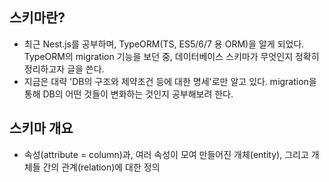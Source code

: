 ## 스키마란?
* 최근 Nest.js를 공부하며, TypeORM(TS, ES5/6/7 용 ORM)을 알게 되었다. TypeORM의 migration 기능을 보던 중, 데이터베이스 스키마가 무엇인지 정확히 정리하고자 글을 쓴다. 
* 지금은 대략 'DB의 구조와 제약조건 등에 대한 명세'로만 알고 있다. migration을 통해 DB의 어떤 것들이 변화하는 것인지 공부해보려 한다.

## 스키마 개요
* 속성(attribute = column)과, 여러 속성이 모여 만들어진 개체(entity), 그리고 개체들 간의 관계(relation)에 대한 정의 
